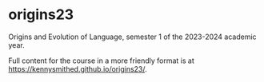 # origins23

Origins and Evolution of Language, semester 1 of the 2023-2024 academic year.

Full content for the course in a more friendly format is at https://kennysmithed.github.io/origins23/.